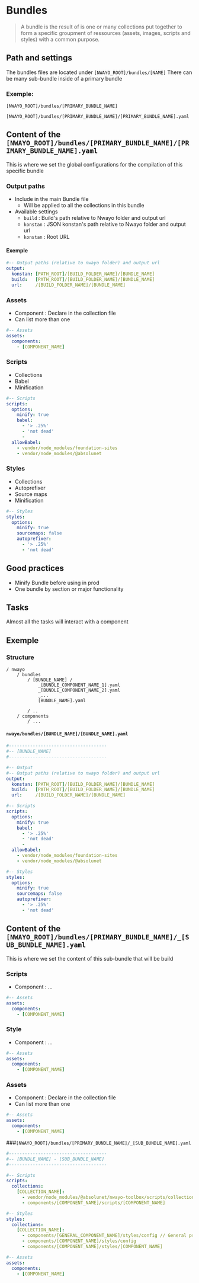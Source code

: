 # Bundles

> A bundle is the result of is one or many collections put together to form a specific groupment of ressources (assets, images, scripts and styles) with a common purpose.

## Path and settings
The bundles files are located under `[NWAYO_ROOT]/bundles/[NAME]`
There can be many sub-bundle inside of a primary bundle

### Exemple:
`[NWAYO_ROOT]/bundles/[PRIMARY_BUNDLE_NAME]`

`[NWAYO_ROOT]/bundles/[PRIMARY_BUNDLE_NAME]/[PRIMARY_BUNDLE_NAME].yaml`

## Content of the `[NWAYO_ROOT]/bundles/[PRIMARY_BUNDLE_NAME]/[PRIMARY_BUNDLE_NAME].yaml`
This is where we set the global configurations for the compilation of this specific bundle

### Output paths
- Include in the main Bundle file
  - Will be applied to all the collections in this bundle
- Available settings
  - `build` : Build's path relative to Nwayo folder and output url
  - `konstan` : JSON konstan's path relative to Nwayo folder and output url
  - `konstan` : Root URL

#### Exemple
```yaml
#-- Output paths (relative to nwayo folder) and output url
output:
  konstan: [PATH_ROOT]/[BUILD_FOLDER_NAME]/[BUNDLE_NAME]
  build:   [PATH_ROOT]/[BUILD_FOLDER_NAME]/[BUNDLE_NAME]
  url:     /[BUILD_FOLDER_NAME]/[BUNDLE_NAME]
```

### Assets
- Component : Declare in the collection file
- Can list more than one
```yaml
#-- Assets
assets:
  components:
    - [COMPONENT_NAME]
```

### Scripts
- Collections
- Babel
- Minification

```yaml
#-- Scripts
scripts:
  options:
    minify: true
    babel:
      - '> .25%'
      - 'not dead'
      -
  allowBabel:
    - vendor/node_modules/foundation-sites
    - vendor/node_modules/@absolunet

```

### Styles
- Collections
- Autoprefixer
- Source maps
- Minification

```yaml
#-- Styles
styles:
  options:
    minify: true
    sourcemaps: false
    autoprefixer:
      - '> .25%'
      - 'not dead'

```


## Good practices
- Minify Bundle before using in prod
- One bundle by section or major functionality

## Tasks
Almost all the tasks will interact with a component

## Exemple
### Structure
```
/ nwayo
    / bundles
        / [BUNDLE_NAME] / 
            _[BUNDLE_COMPONENT_NAME_1].yaml
            _[BUNDLE_COMPONENT_NAME_2].yaml
            _...
            [BUNDLE_NAME].yaml
            
        / ..
    / components
        / ...
```

#### `nwayo/bundles/[BUNDLE_NAME]/[BUNDLE_NAME].yaml`
```yaml
#-------------------------------------
#-- [BUNDLE_NAME]
#-------------------------------------

#-- Output
#-- Output paths (relative to nwayo folder) and output url
output:
  konstan: [PATH_ROOT]/[BUILD_FOLDER_NAME]/[BUNDLE_NAME]
  build:   [PATH_ROOT]/[BUILD_FOLDER_NAME]/[BUNDLE_NAME]
  url:     /[BUILD_FOLDER_NAME]/[BUNDLE_NAME]

#-- Scripts
scripts:
  options:
    minify: true
    babel:
      - '> .25%'
      - 'not dead'
      - 
  allowBabel:
    - vendor/node_modules/foundation-sites
    - vendor/node_modules/@absolunet

#-- Styles
styles:
  options:
    minify: true
    sourcemaps: false
    autoprefixer:
      - '> .25%'
      - 'not dead'

```


## Content of the `[NWAYO_ROOT]/bundles/[PRIMARY_BUNDLE_NAME]/_[SUB_BUNDLE_NAME].yaml`
This is where we set the content of this sub-bundle that will be build

### Scripts
- Component : ...
```yaml
#-- Assets
assets:
  components:
    - [COMPONENT_NAME]
```

### Style
- Component : ...
```yaml
#-- Assets
assets:
  components:
    - [COMPONENT_NAME]
```

### Assets
- Component : Declare in the collection file
- Can list more than one
```yaml
#-- Assets
assets:
  components:
    - [COMPONENT_NAME]
```
###`[NWAYO_ROOT]/bundles/[PRIMARY_BUNDLE_NAME]/_[SUB_BUNDLE_NAME].yaml`
```yaml
#-------------------------------------
#-- [BUNDLE_NAME] - [SUB_BUNDLE_NAME]
#-------------------------------------

#-- Scripts
scripts:
  collections:
    [COLLECTION_NAME]:
      - vendor/node_modules/@absolunet/nwayo-toolbox/scripts/collection-starter
      - components/[COMPONENT_NAME]/scripts/[COMPONENT_NAME]

#-- Styles
styles:
  collections:
    [COLLECTION_NAME]:
      - components/[GENERAL_COMPONENT_NAME]/styles/config // General project Config
      - components/[COMPONENT_NAME]/styles/config
      - components/[COMPONENT_NAME]/styles/[COMPONENT_NAME]

#-- Assets
assets:
  components:
    - [COMPONENT_NAME]

```

